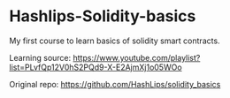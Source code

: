# Hashlips-Solidity-basics

My first course to learn basics of solidity smart contracts.

Learning source:
https://www.youtube.com/playlist?list=PLvfQp12V0hS2PQd9-X-E2AjmXj1o05WOo

Original repo: 
https://github.com/HashLips/solidity_basics
